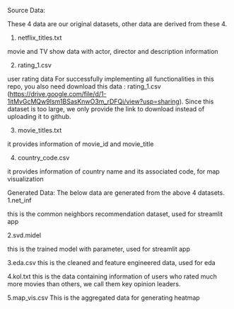 


Source Data:

These 4 data are our original datasets, other data are derived from these 4.
1. netflix_titles.txt

movie and TV show data with actor, director and description information

2. rating_1.csv

user rating data
For successfully implementing all functionalities in this repo, you also need download this data : rating_1.csv (https://drive.google.com/file/d/1-1itMvGcMQw9Ism1BSasKnwO3m_rDFQi/view?usp=sharing). Since this dataset is too large, we only provide the link to download instead of uploading it to github.

3. movie_titles.txt

it provides information of movie_id and movie_title 

4. country_code.csv

it provides information of country name and its associated code, for map visualization



Generated Data:
The below data are generated from the above 4 datasets.
1.net_inf

this is the common neighbors recommendation dataset, used for streamlit app

2.svd.midel

this is the trained model with parameter, used for streamlit app

3.eda.csv
this is the cleaned and feature engineered data, used for eda

4.kol.txt
this is the data containing information of users who rated much more movies than others, we call them key opinion leaders.

5.map_vis.csv
This is the aggregated data for generating heatmap



